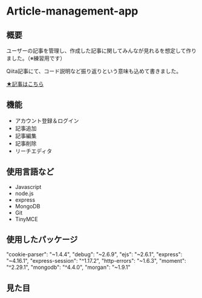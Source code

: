 # Article-management-app

## 概要
ユーザーの記事を管理し、作成した記事に関してみんなが見れるを想定して作りました。（※練習用です）

Qiita記事にて、コード説明など振り返りという意味も込めて書きました。

[★記事はこちら](https://qiita.com/akikisai/items/ebc33cfa84ae2fbe0bfd)

## 機能
- アカウント登録＆ログイン
- 記事追加
- 記事編集
- 記事削除
- リーチエディタ

## 使用言語など
- Javascript
- node.js
- express
- MongoDB
- Git
- TinyMCE

## 使用したパッケージ

"cookie-parser": "~1.4.4",
"debug": "~2.6.9",
"ejs": "~2.6.1",
"express": "~4.16.1",
"express-session": "^1.17.2",
"http-errors": "~1.6.3",
"moment": "^2.29.1",
"mongodb": "^4.4.0",
"morgan": "~1.9.1"

## 見た目








